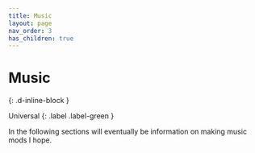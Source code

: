 ```yaml
---
title: Music
layout: page
nav_order: 3
has_children: true
---
```


# Music
{: .d-inline-block }

Universal
{: .label .label-green } 

In the following sections will eventually be information on making music mods I hope.